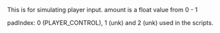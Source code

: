 This is for simulating player input.
amount is a float value from 0 - 1

padIndex: 0 (PLAYER_CONTROL), 1 (unk) and 2 (unk) used in the scripts.